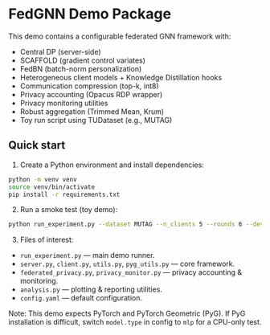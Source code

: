 # FedGNN Demo Package

This demo contains a configurable federated GNN framework with:
- Central DP (server-side)
- SCAFFOLD (gradient control variates)
- FedBN (batch-norm personalization)
- Heterogeneous client models + Knowledge Distillation hooks
- Communication compression (top-k, int8)
- Privacy accounting (Opacus RDP wrapper)
- Privacy monitoring utilities
- Robust aggregation (Trimmed Mean, Krum)
- Toy run script using TUDataset (e.g., MUTAG)

## Quick start

1. Create a Python environment and install dependencies:

```bash
python -m venv venv
source venv/bin/activate
pip install -r requirements.txt
```

2. Run a smoke test (toy demo):

```bash
python run_experiment.py --dataset MUTAG --n_clients 5 --rounds 6 --device cpu --config config.yaml
```

3. Files of interest:
- `run_experiment.py` — main demo runner.
- `server.py`, `client.py`, `utils.py`, `pyg_utils.py` — core framework.
- `federated_privacy.py`, `privacy_monitor.py` — privacy accounting & monitoring.
- `analysis.py` — plotting & reporting utilities.
- `config.yaml` — default configuration.

Note: This demo expects PyTorch and PyTorch Geometric (PyG). If PyG installation is difficult, switch `model.type` in config to `mlp` for a CPU-only test.

